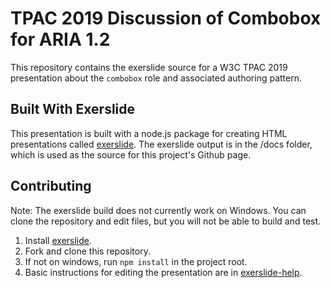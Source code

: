 # TPAC 2019 Discussion of Combobox for ARIA 1.2

This repository contains the exerslide source for a W3C TPAC 2019 presentation about the `combobox` role and associated authoring pattern.

## Built With Exerslide

This presentation is built with a node.js package for creating HTML presentations called [exerslide](https://github.com/facebookincubator/exerslide).
The exerslide output is in the /docs folder, which is used as the source for this project's Github page.

## Contributing

Note: The exerslide build does not currently work on Windows. You can clone the repository and edit files, but you will not be able to build and test.

1. Install [exerslide](https://github.com/facebookincubator/exerslide).
2. Fork and clone this repository.
3. If not on windows, run `npm install` in the project root. 
4. Basic instructions for editing the presentation are in [exerslide-help](./exerslide-help.md).
